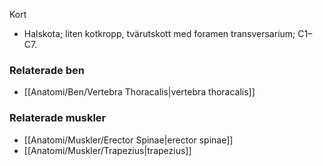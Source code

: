 Kort
- Halskota; liten kotkropp, tvärutskott med foramen transversarium; C1–C7.

### Relaterade ben
- [[Anatomi/Ben/Vertebra Thoracalis|vertebra thoracalis]]

### Relaterade muskler
- [[Anatomi/Muskler/Erector Spinae|erector spinae]]
- [[Anatomi/Muskler/Trapezius|trapezius]]
